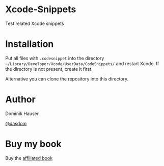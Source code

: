# Xcode-Snippets

Test related Xcode snippets

# Installation

Put all files with `.codesnippet` into the directory `~/Library/Developer/Xcode/UserData/CodeSnippets/` and restart Xcode.
If the directory is not present, create it first.

Alternative you can clone the repository into this directory.

# Author

Dominik Hauser

[@dasdom](https://twitter.com/dasdom)

# Buy my book

Buy the [affiliated book](https://leanpub.com/tddfakebookforios)
